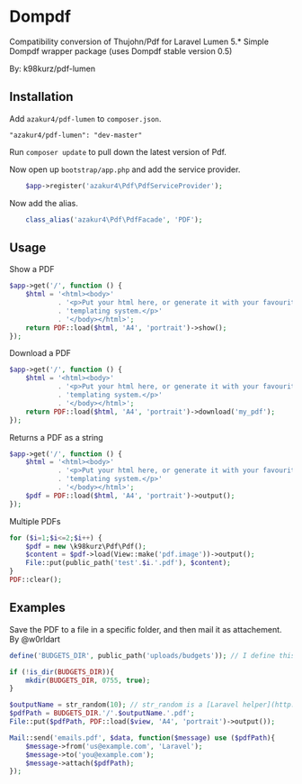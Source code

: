 # Dompdf

Compatibility conversion of Thujohn/Pdf for Laravel Lumen 5.*
Simple Dompdf wrapper package (uses Dompdf stable version 0.5)

By: k98kurz/pdf-lumen

## Installation

Add `azakur4/pdf-lumen` to `composer.json`.
```
"azakur4/pdf-lumen": "dev-master"
```

Run `composer update` to pull down the latest version of Pdf.

Now open up `bootstrap/app.php` and add the service provider.
```php
	$app->register('azakur4\Pdf\PdfServiceProvider');
```
Now add the alias.
```php
    class_alias('azakur4\Pdf\PdfFacade', 'PDF');
```


## Usage

Show a PDF
```php
$app->get('/', function () {
	$html = '<html><body>'
			. '<p>Put your html here, or generate it with your favourite '
			. 'templating system.</p>'
			. '</body></html>';
	return PDF::load($html, 'A4', 'portrait')->show();
});
```

Download a PDF
```php
$app->get('/', function () {
	$html = '<html><body>'
			. '<p>Put your html here, or generate it with your favourite '
			. 'templating system.</p>'
			. '</body></html>';
	return PDF::load($html, 'A4', 'portrait')->download('my_pdf');
});
```

Returns a PDF as a string
```php
$app->get('/', function () {
	$html = '<html><body>'
			. '<p>Put your html here, or generate it with your favourite '
			. 'templating system.</p>'
			. '</body></html>';
	$pdf = PDF::load($html, 'A4', 'portrait')->output();
});
```

Multiple PDFs
```php
for ($i=1;$i<=2;$i++) {
	$pdf = new \k98kurz\Pdf\Pdf();
	$content = $pdf->load(View::make('pdf.image'))->output();
	File::put(public_path('test'.$i.'.pdf'), $content);
}
PDF::clear();
```


## Examples

Save the PDF to a file in a specific folder, and then mail it as attachement.
By @w0rldart

```php
define('BUDGETS_DIR', public_path('uploads/budgets')); // I define this in a constants.php file

if (!is_dir(BUDGETS_DIR)){
	mkdir(BUDGETS_DIR, 0755, true);
}

$outputName = str_random(10); // str_random is a [Laravel helper](http://laravel.com/docs/helpers#strings)
$pdfPath = BUDGETS_DIR.'/'.$outputName.'.pdf';
File::put($pdfPath, PDF::load($view, 'A4', 'portrait')->output());

Mail::send('emails.pdf', $data, function($message) use ($pdfPath){
	$message->from('us@example.com', 'Laravel');
	$message->to('you@example.com');
	$message->attach($pdfPath);
});
```
